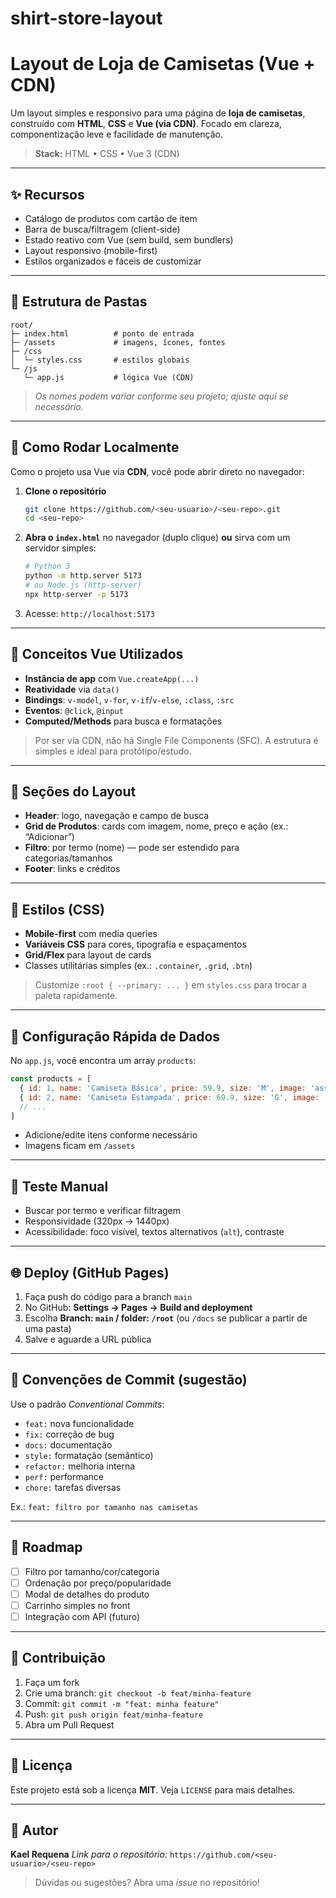 # shirt-store-layout
# Layout de Loja de Camisetas (Vue + CDN)

Um layout simples e responsivo para uma página de **loja de camisetas**, construído com **HTML**, **CSS** e **Vue (via CDN)**. Focado em clareza, componentização leve e facilidade de manutenção.

> **Stack:** HTML • CSS • Vue 3 (CDN)

---

## ✨ Recursos

* Catálogo de produtos com cartão de item
* Barra de busca/filtragem (client-side)
* Estado reativo com Vue (sem build, sem bundlers)
* Layout responsivo (mobile-first)
* Estilos organizados e fáceis de customizar

---

## 📁 Estrutura de Pastas

```
root/
├─ index.html          # ponto de entrada
├─ /assets             # imagens, ícones, fontes
├─ /css
│  └─ styles.css       # estilos globais
└─ /js
   └─ app.js           # lógica Vue (CDN)
```

> *Os nomes podem variar conforme seu projeto; ajuste aqui se necessário.*

---

## 🚀 Como Rodar Localmente

Como o projeto usa Vue via **CDN**, você pode abrir direto no navegador:

1. **Clone o repositório**

   ```bash
   git clone https://github.com/<seu-usuario>/<seu-repo>.git
   cd <seu-repo>
   ```
2. **Abra o `index.html`** no navegador (duplo clique) **ou** sirva com um servidor simples:

   ```bash
   # Python 3
   python -m http.server 5173
   # ou Node.js (http-server)
   npx http-server -p 5173
   ```
3. Acesse: `http://localhost:5173`

---

## 🧠 Conceitos Vue Utilizados

* **Instância de app** com `Vue.createApp(...)`
* **Reatividade** via `data()`
* **Bindings**: `v-model`, `v-for`, `v-if`/`v-else`, `:class`, `:src`
* **Eventos**: `@click`, `@input`
* **Computed/Methods** para busca e formatações

> Por ser via CDN, não há Single File Components (SFC). A estrutura é simples e ideal para protótipo/estudo.

---

## 🧩 Seções do Layout

* **Header**: logo, navegação e campo de busca
* **Grid de Produtos**: cards com imagem, nome, preço e ação (ex.: “Adicionar”)
* **Filtro**: por termo (nome) — pode ser estendido para categorias/tamanhos
* **Footer**: links e créditos

---

## 🎨 Estilos (CSS)

* **Mobile-first** com media queries
* **Variáveis CSS** para cores, tipografia e espaçamentos
* **Grid/Flex** para layout de cards
* Classes utilitárias simples (ex.: `.container`, `.grid`, `.btn`)

> Customize `:root { --primary: ... }` em `styles.css` para trocar a paleta rapidamente.

---

## 🔧 Configuração Rápida de Dados

No `app.js`, você encontra um array `products`:

```js
const products = [
  { id: 1, name: 'Camiseta Básica', price: 59.9, size: 'M', image: 'assets/shirt-1.jpg' },
  { id: 2, name: 'Camiseta Estampada', price: 69.9, size: 'G', image: 'assets/shirt-2.jpg' },
  // ...
]
```

* Adicione/edite itens conforme necessário
* Imagens ficam em `/assets`

---

## 🧪 Teste Manual

* Buscar por termo e verificar filtragem
* Responsividade (320px → 1440px)
* Acessibilidade: foco visível, textos alternativos (`alt`), contraste

---

## 🌐 Deploy (GitHub Pages)

1. Faça push do código para a branch `main`
2. No GitHub: **Settings → Pages → Build and deployment**
3. Escolha **Branch: `main` / folder: `/root`** (ou `/docs` se publicar a partir de uma pasta)
4. Salve e aguarde a URL pública

---

## 📝 Convenções de Commit (sugestão)

Use o padrão *Conventional Commits*:

* `feat:` nova funcionalidade
* `fix:` correção de bug
* `docs:` documentação
* `style:` formatação (semântico)
* `refactor:` melhoria interna
* `perf:` performance
* `chore:` tarefas diversas

Ex.: `feat: filtro por tamanho nas camisetas`

---

## 🔭 Roadmap

* [ ] Filtro por tamanho/cor/categoria
* [ ] Ordenação por preço/popularidade
* [ ] Modal de detalhes do produto
* [ ] Carrinho simples no front
* [ ] Integração com API (futuro)

---

## 🤝 Contribuição

1. Faça um fork
2. Crie uma branch: `git checkout -b feat/minha-feature`
3. Commit: `git commit -m "feat: minha feature"`
4. Push: `git push origin feat/minha-feature`
5. Abra um Pull Request

---

## 📄 Licença

Este projeto está sob a licença **MIT**. Veja `LICENSE` para mais detalhes.

---

## 👤 Autor

**Kael Requena**
*Link para o repositório:* `https://github.com/<seu-usuario>/<seu-repo>`

> Dúvidas ou sugestões? Abra uma *issue* no repositório!
